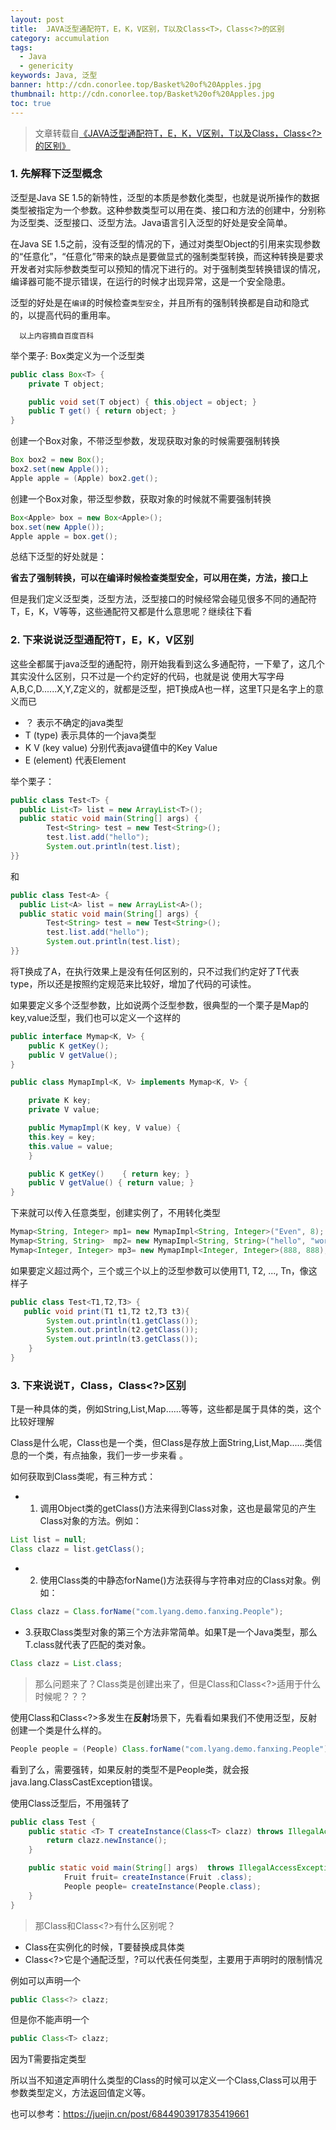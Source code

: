 ```yaml
---
layout: post
title:  JAVA泛型通配符T，E，K，V区别，T以及Class<T>，Class<?>的区别
category: accumulation
tags:
  - Java
  - genericity
keywords: Java, 泛型
banner: http://cdn.conorlee.top/Basket%20of%20Apples.jpg
thumbnail: http://cdn.conorlee.top/Basket%20of%20Apples.jpg
toc: true
---
```

> 文章转载自[《JAVA泛型通配符T，E，K，V区别，T以及Class<T>，Class<?>的区别》](http://www.jianshu.com/p/95f349258afb)

### 1. 先解释下泛型概念

泛型是Java SE 1.5的新特性，泛型的本质是参数化类型，也就是说所操作的数据类型被指定为一个参数。这种参数类型可以用在类、接口和方法的创建中，分别称为泛型类、泛型接口、泛型方法。Java语言引入泛型的好处是安全简单。

在Java SE 1.5之前，没有泛型的情况的下，通过对类型Object的引用来实现参数的“任意化”，“任意化”带来的缺点是要做显式的强制类型转换，而这种转换是要求开发者对实际参数类型可以预知的情况下进行的。对于强制类型转换错误的情况，编译器可能不提示错误，在运行的时候才出现异常，这是一个安全隐患。

<!--more-->

泛型的好处是在`编译`的时候检查`类型安全`，并且所有的强制转换都是自动和隐式的，以提高代码的重用率。

      以上内容摘自百度百科

举个栗子:
Box类定义为一个泛型类
~~~ Java
public class Box<T> {
    private T object;

    public void set(T object) { this.object = object; }
    public T get() { return object; }
}
~~~
创建一个Box对象，不带泛型参数，发现获取对象的时候需要强制转换

~~~ Java
Box box2 = new Box();
box2.set(new Apple());
Apple apple = (Apple) box2.get();
~~~
创建一个Box对象，带泛型参数，获取对象的时候就不需要强制转换

~~~ Java
Box<Apple> box = new Box<Apple>();
box.set(new Apple());
Apple apple = box.get();
~~~
总结下泛型的好处就是：

**省去了强制转换，可以在编译时候检查类型安全，可以用在类，方法，接口上**

但是我们定义泛型类，泛型方法，泛型接口的时候经常会碰见很多不同的通配符T，E，K，V等等，这些通配符又都是什么意思呢？继续往下看

### 2. 下来说说泛型通配符T，E，K，V区别

这些全都属于java泛型的通配符，刚开始我看到这么多通配符，一下晕了，这几个其实没什么区别，只不过是一个约定好的代码，也就是说
使用大写字母A,B,C,D......X,Y,Z定义的，就都是泛型，把T换成A也一样，这里T只是名字上的意义而已

- ？ 表示不确定的java类型
- T (type) 表示具体的一个java类型
- K V (key value) 分别代表java键值中的Key Value
- E (element) 代表Element

举个栗子：
~~~ Java
public class Test<T> {    
  public List<T> list = new ArrayList<T>();   
  public static void main(String[] args) {
        Test<String> test = new Test<String>();
        test.list.add("hello");
        System.out.println(test.list);
}}
~~~
和
~~~ Java
public class Test<A> {    
  public List<A> list = new ArrayList<A>();   
  public static void main(String[] args) {
        Test<String> test = new Test<String>();
        test.list.add("hello");
        System.out.println(test.list);
}}
~~~
将T换成了A，在执行效果上是没有任何区别的，只不过我们约定好了T代表type，所以还是按照约定规范来比较好，增加了代码的可读性。

如果要定义多个泛型参数，比如说两个泛型参数，很典型的一个栗子是Map的key,value泛型，我们也可以定义一个这样的
~~~ Java
public interface Mymap<K, V> {
    public K getKey();
    public V getValue();
}

public class MymapImpl<K, V> implements Mymap<K, V> {

    private K key;
    private V value;

    public MymapImpl(K key, V value) {
    this.key = key;
    this.value = value;
    }

    public K getKey()    { return key; }
    public V getValue() { return value; }
}
~~~
下来就可以传入任意类型，创建实例了，不用转化类型
~~~ Java
Mymap<String, Integer> mp1= new MymapImpl<String, Integer>("Even", 8);
Mymap<String, String>  mp2= new MymapImpl<String, String>("hello", "world");
Mymap<Integer, Integer> mp3= new MymapImpl<Integer, Integer>(888, 888);
~~~
如果要定义超过两个，三个或三个以上的泛型参数可以使用T1, T2, ..., Tn，像这样子
~~~ Java
public class Test<T1,T2,T3> {
   public void print(T1 t1,T2 t2,T3 t3){
        System.out.println(t1.getClass());
        System.out.println(t2.getClass());
        System.out.println(t3.getClass());
    }
}
~~~
### 3. 下来说说T，Class<T>，Class<?>区别

T是一种具体的类，例如String,List,Map......等等，这些都是属于具体的类，这个比较好理解

Class是什么呢，Class也是一个类，但Class是存放上面String,List,Map......类信息的一个类，有点抽象，我们一步一步来看 。

如何获取到Class类呢，有三种方式：

- 1. 调用Object类的getClass()方法来得到Class对象，这也是最常见的产生Class对象的方法。例如：
~~~ Java
List list = null;
Class clazz = list.getClass();
~~~

- 2. 使用Class类的中静态forName()方法获得与字符串对应的Class对象。例如：

~~~ Java
Class clazz = Class.forName("com.lyang.demo.fanxing.People");
~~~

- 3.获取Class类型对象的第三个方法非常简单。如果T是一个Java类型，那么T.class就代表了匹配的类对象。
~~~ Java
Class clazz = List.class;
~~~
> 那么问题来了？Class类是创建出来了，但是Class<T>和Class<?>适用于什么时候呢？？？

使用Class<T>和Class<?>多发生在**反射**场景下，先看看如果我们不使用泛型，反射创建一个类是什么样的。
~~~ Java
People people = (People) Class.forName("com.lyang.demo.fanxing.People").newInstance();
~~~
看到了么，需要强转，如果反射的类型不是People类，就会报java.lang.ClassCastException错误。

使用Class<T>泛型后，不用强转了
~~~ Java
public class Test {
    public static <T> T createInstance(Class<T> clazz) throws IllegalAccessException, InstantiationException {
        return clazz.newInstance();
    }

    public static void main(String[] args)  throws IllegalAccessException, InstantiationException  {
            Fruit fruit= createInstance(Fruit .class);
            People people= createInstance(People.class);
    }
}
~~~
> 那Class<T>和Class<?>有什么区别呢？

- Class<T>在实例化的时候，T要替换成具体类
- Class<?>它是个通配泛型，?可以代表任何类型，主要用于声明时的限制情况

例如可以声明一个
~~~ Java
public Class<?> clazz;
~~~
但是你不能声明一个
~~~ Java
public Class<T> clazz;
~~~
因为T需要指定类型

所以当不知道定声明什么类型的Class的时候可以定义一个Class<?>,Class<?>可以用于参数类型定义，方法返回值定义等。

也可以参考：<https://juejin.cn/post/6844903917835419661>
